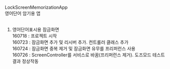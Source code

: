 LockScreenMemorizationApp<br>
영어단어 암기용 앱<br>
<br>
1. 영어단어표시용 잠금화면<br>
160718 : 프로젝트 시작<br>
160723 : 잠금화면 추가 및 리시버 추가. 컨트롤러 클래스 추가<br>
160724 : 잠금화면 중복 제거 및 잠금화면 유무를 프리퍼런스 사용<br>
160726 : ScreenController를 서비스로 바꿈(프리퍼런스 제거). 도즈모드 테스트 결과 정상작동<br>
